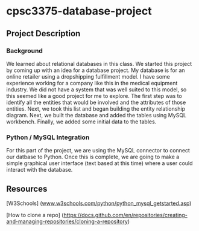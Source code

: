 # cpsc3375-database-project
## Project Description
### Background
We learned about relational databases in this class. We started this project by coming up with an idea for a database project. My database is for an online retailer using a dropshipping fulfillment model. I have some experience working for a company like this in the medical equipment industry. We did not have a system that was well suited to this model, so this seemed like a good project for me to explore. The first step was to identify all the entities that would be involved and the attributes of those entities. Next, we took this list and began building the entity relationship diagram. Next, we built the database and added the tables using MySQL workbench. Finally, we added some initial data to the tables. 
### Python / MySQL Integration
For this part of the project, we are using the MySQL connector to connect our datbase to Python. Once this is complete, we are going to make a simple graphical user interface (text based at this time) where a user could interact with the database. 

## Resources

[W3Schools] (www.w3schools.com/python/python_mysql_getstarted.asp)

[How to clone a repo] (https://docs.github.com/en/repositories/creating-and-managing-repositories/cloning-a-repository)
